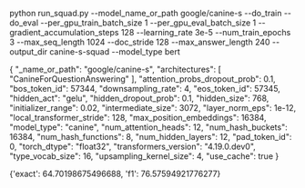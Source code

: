 python run_squad.py
--model_name_or_path google/canine-s
--do_train
--do_eval
--per_gpu_train_batch_size 1
--per_gpu_eval_batch_size 1
--gradient_accumulation_steps 128
--learning_rate 3e-5
--num_train_epochs 3
--max_seq_length 1024
--doc_stride 128
--max_answer_length 240
--output_dir canine-s-squad
--model_type bert

{
  "_name_or_path": "google/canine-s",
  "architectures": [
    "CanineForQuestionAnswering"
  ],
  "attention_probs_dropout_prob": 0.1,
  "bos_token_id": 57344,
  "downsampling_rate": 4,
  "eos_token_id": 57345,
  "hidden_act": "gelu",
  "hidden_dropout_prob": 0.1,
  "hidden_size": 768,
  "initializer_range": 0.02,
  "intermediate_size": 3072,
  "layer_norm_eps": 1e-12,
  "local_transformer_stride": 128,
  "max_position_embeddings": 16384,
  "model_type": "canine",
  "num_attention_heads": 12,
  "num_hash_buckets": 16384,
  "num_hash_functions": 8,
  "num_hidden_layers": 12,
  "pad_token_id": 0,
  "torch_dtype": "float32",
  "transformers_version": "4.19.0.dev0",
  "type_vocab_size": 16,
  "upsampling_kernel_size": 4,
  "use_cache": true
}

{'exact': 64.70198675496688, 'f1': 76.57594921776277}